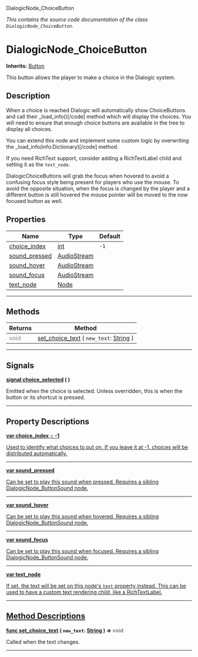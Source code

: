 
<div class="header-banner purple">
<div class="header-label purple">DialogicNode_ChoiceButton</div>
</div>

*This contains the source code documentation of the class `DialogicNode_ChoiceButton`.*
        
# DialogicNode_ChoiceButton
**Inherits:** [Button](https://docs.godotengine.org/en/latest/classes/class_button.html#class-button)

This button allows the player to make a choice in the Dialogic system.
## Description
When a choice is reached Dialogic will automatically show ChoiceButtons and call their _load_info()[/code] method which will display the choices. You will need to ensure that enough choice buttons are available in the tree to display all choices.

You can extend this node and implement some custom logic by overwriting the _load_info(info:Dictionary)[/code] method. 

If you need RichText support, consider adding a RichTextLabel child and setting it as the `text_node`.

DialogicChoiceButtons will grab the focus when hovered to avoid a confusing focus style being present for players who use the mouse.
To avoid the opposite situation, when the focus is changed by the player and a different button is still hovered the mouse pointer will be moved to the now focused button as well.

## Properties
Name | Type | Default 
--- | --- | --- 
[<span class="hljs-title">choice_index</span>](#property-choice_index) | [int](https://docs.godotengine.org/en/latest/classes/class_int.html#class-int) |  `-1` 
[<span class="hljs-title">sound_pressed</span>](#property-sound_pressed) | [AudioStream](https://docs.godotengine.org/en/latest/classes/class_audiostream.html#class-audiostream) |   
[<span class="hljs-title">sound_hover</span>](#property-sound_hover) | [AudioStream](https://docs.godotengine.org/en/latest/classes/class_audiostream.html#class-audiostream) |   
[<span class="hljs-title">sound_focus</span>](#property-sound_focus) | [AudioStream](https://docs.godotengine.org/en/latest/classes/class_audiostream.html#class-audiostream) |   
[<span class="hljs-title">text_node</span>](#property-text_node) | [Node](https://docs.godotengine.org/en/latest/classes/class_node.html#class-node) |   
--- 

## Methods
Returns | Method 
--- | --- 
<span style = "color: gray">void</span> | [<span class="hljs-title">set_choice_text</span>](#method-set_choice_text) ( `new_text`: [String](https://docs.godotengine.org/en/latest/classes/class_string.html#class-string) ) 
--- 

## Signals


<a class="header" id="signal-choice_selected" href="#signal-choice_selected">**<span class="hljs-attribute">signal</span> [<span class="hljs-title">choice_selected</span>](#signal-choice_selected) ( )** </a>



 Emitted when the choice is selected. Unless overridden, this is when the button or its shortcut is pressed. 

---

## Property Descriptions



<a class="header" id="property-choice_index" href="#property-choice_index">**<span class="hljs-attribute">var</span> <span class="hljs-title">choice_index</span> <span style = "color: gray"> = </span> -1** 



Used to identify what choices to put on. If you leave it at -1, choices will be distributed automatically.

---



<a class="header" id="property-sound_pressed" href="#property-sound_pressed">**<span class="hljs-attribute">var</span> <span class="hljs-title">sound_pressed</span>** 



Can be set to play this sound when pressed. Requires a sibling DialogicNode_ButtonSound node.

---



<a class="header" id="property-sound_hover" href="#property-sound_hover">**<span class="hljs-attribute">var</span> <span class="hljs-title">sound_hover</span>** 



Can be set to play this sound when hovered. Requires a sibling DialogicNode_ButtonSound node.

---



<a class="header" id="property-sound_focus" href="#property-sound_focus">**<span class="hljs-attribute">var</span> <span class="hljs-title">sound_focus</span>** 



Can be set to play this sound when focused. Requires a sibling DialogicNode_ButtonSound node.

---



<a class="header" id="property-text_node" href="#property-text_node">**<span class="hljs-attribute">var</span> <span class="hljs-title">text_node</span>** 



If set, the text will be set on this node's `text` property instead. This can be used to have a custom text rendering child, like a RichTextLabel.

---

## Method Descriptions



<a class="header" id="method-set_choice_text" href="#method-set_choice_text">**<span class="hljs-attribute">func</span> [<span class="hljs-title">set_choice_text</span>](#method-set_choice_text) ( `new_text`: [String](https://docs.godotengine.org/en/latest/classes/class_string.html#class-string) )</a>  ⇒ <span style = "color: gray">void</span>** 



Called when the text changes.

---

